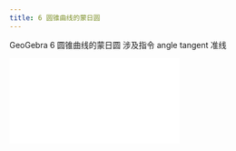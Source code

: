 ```yaml
---
title: 6 圆锥曲线的蒙日圆
---
```


GeoGebra 6 圆锥曲线的蒙日圆
涉及指令
angle
tangent
准线

<iframe src="//player.bilibili.com/player.html?aid=970156622&bvid=BV12p4y1k7EN&cid=252916895&page=1" scrolling="no" border="0" frameborder="no" framespacing="0" allowfullscreen="true"> </iframe>